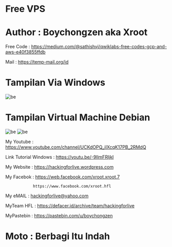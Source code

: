 # Free VPS

# Author : Boychongzen aka Xroot


Free Code : https://medium.com/@sathishvj/qwiklabs-free-codes-gcp-and-aws-e40f3855ffdb

Mail : https://temp-mail.org/id

# Tampilan Via Windows
![be](https://raw.githubusercontent.com/boychongzen18/Free_VPS/master/vps.jpg)
# Tampilan Virtual Machine Debian
![be](https://raw.githubusercontent.com/boychongzen18/Free_VPS/master/root.jpg)
![be](https://raw.githubusercontent.com/boychongzen18/Free_VPS/master/install.jpg)




My Youtube    : https://www.youtube.com/channel/UCKdOPQ_iIXcqK17PB_2RMdQ

Link Tutorial Windows : https://youtu.be/-9llmFRljkI

My Website    : https://hackingforlive.wordpress.com

My Facebok    : https://web.facebook.com/xroot.xroot.7

                https://www.facebook.com/xroot.hfl

My eMAIL      : hackingforlive@yahoo.com

MyTeam HFL    : https://defacer.id/archive/team/hackingforlive

MyPastebin     : https://pastebin.com/u/boychongzen

# Moto : Berbagi Itu Indah
